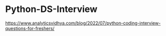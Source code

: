 # Python-DS-Interview

https://www.analyticsvidhya.com/blog/2022/07/python-coding-interview-questions-for-freshers/
